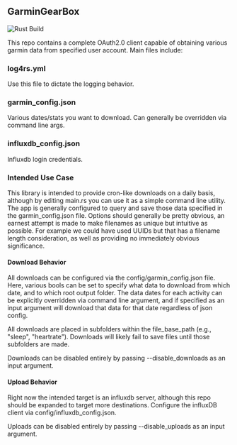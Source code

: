 ## GarminGearBox
![Rust Build](https://github.com/poster515/Rust-Garmin/actions/workflows/rust.yml/badge.svg?branch=main)

This repo contains a complete OAuth2.0 client capable of obtaining various garmin data from specified user account. Main files include:

### log4rs.yml
Use this file to dictate the logging behavior.

### garmin_config.json
Various dates/stats you want to download. Can generally be overridden via command line args.

### influxdb_config.json
Influxdb login credentials.

### Intended Use Case
This library is intended to provide cron-like downloads on a daily basis, although by editing main.rs you can use it as a simple command line utility. The app is generally configured to query and save those data specified in the garmin_config.json file. Options should generally be pretty obvious, an earnest attempt is made to make filenames as unique but intuitive as possible. For example we could have used UUIDs but that has a filename length consideration, as well as providing no immediately obvious significance.

#### Download Behavior
All downloads can be configured via the config/garmin_config.json file. Here, various bools can be set to specify what data to download from which date, and to which root output folder. The data dates for each activity can be explicitly overridden via command line argument, and if specified as an input argument will download that data for that date regardless of json config.

All downloads are placed in subfolders within the file_base_path (e.g., "sleep", "heartrate"). Downloads will likely fail to save files until those subfolders are made.

Downloads can be disabled entirely by passing --disable_downloads as an input argument.

#### Upload Behavior
Right now the intended target is an influxdb server, although this repo should be expanded to target more destinations. Configure the influxDB client via config/influxdb_config.json.

Uploads can be disabled entirely by passing --disable_uploads as an input argument.